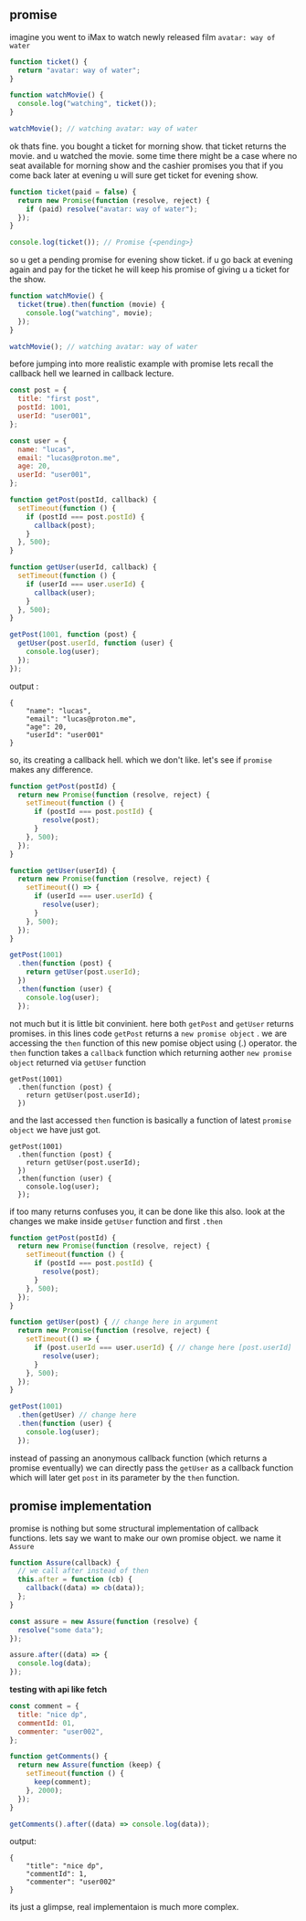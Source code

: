 ## promise
imagine you went to iMax to watch newly released film  `avatar: way of water` 

```js
function ticket() {
  return "avatar: way of water";
}

function watchMovie() {
  console.log("watching", ticket());
}

watchMovie(); // watching avatar: way of water
```

ok thats fine. you bought a ticket for morning show. that ticket returns the movie. and u watched the movie.
some time there might be a case where no seat available for morning show and the cashier promises you that if you come back later at evening u will sure get ticket for evening show.
```js
function ticket(paid = false) {
  return new Promise(function (resolve, reject) {
    if (paid) resolve("avatar: way of water");
  });
} 

console.log(ticket()); // Promise {<pending>}
```

so u get a pending promise for evening show ticket. if u go back at evening again and pay for the ticket he will keep his promise of giving u a ticket for the show.

```js
function watchMovie() {
  ticket(true).then(function (movie) {
    console.log("watching", movie);
  });
}

watchMovie(); // watching avatar: way of water
```

before jumping into more realistic example with promise lets recall the callback hell we learned in callback lecture.

```js
const post = {
  title: "first post",
  postId: 1001,
  userId: "user001",
};

const user = {
  name: "lucas",
  email: "lucas@proton.me",
  age: 20,
  userId: "user001",
};

function getPost(postId, callback) {
  setTimeout(function () {
    if (postId === post.postId) {
      callback(post);
    }
  }, 500);
}

function getUser(userId, callback) {
  setTimeout(function () {
    if (userId === user.userId) {
      callback(user);
    }
  }, 500);
}

getPost(1001, function (post) {
  getUser(post.userId, function (user) {
    console.log(user);
  });
});
```
output :
```
{
    "name": "lucas",
    "email": "lucas@proton.me",
    "age": 20,
    "userId": "user001"
}
```

so, its creating a callback hell. which we don't like. let's see if `promise` makes any difference.

```js
function getPost(postId) {
  return new Promise(function (resolve, reject) {
    setTimeout(function () {
      if (postId === post.postId) {
        resolve(post);
      }
    }, 500);
  });
}

function getUser(userId) {
  return new Promise(function (resolve, reject) {
    setTimeout(() => {
      if (userId === user.userId) {
        resolve(user);
      }
    }, 500);
  });
}

getPost(1001)
  .then(function (post) {
    return getUser(post.userId);
  })
  .then(function (user) {
    console.log(user);
  });
```

not much but it is little bit convinient. here both `getPost` and `getUser` returns promises. in this lines code `getPost` returns a `new promise object` . we are accessing the `then` function of this new pomise object using (.) operator. the `then` function takes a `callback` function which returning aother `new promise object` returned via `getUser` function
```
getPost(1001)
  .then(function (post) {
    return getUser(post.userId);
  })
```

and the last  accessed `then` function is basically a function of latest `promise object` we have just got. 
```
getPost(1001)
  .then(function (post) {
    return getUser(post.userId);
  })
  .then(function (user) {
    console.log(user);
  });
```

if too many returns confuses you, it can be done like this also. look at the changes we make inside `getUser` function and first `.then`

```js
function getPost(postId) {
  return new Promise(function (resolve, reject) {
    setTimeout(function () {
      if (postId === post.postId) {
        resolve(post);
      }
    }, 500);
  });
}

function getUser(post) { // change here in argument
  return new Promise(function (resolve, reject) {
    setTimeout(() => {
      if (post.userId === user.userId) { // change here [post.userId]
        resolve(user);
      }
    }, 500);
  });
}

getPost(1001)
  .then(getUser) // change here
  .then(function (user) {
    console.log(user);
  });
```
instead of passing an anonymous callback function (which returns a promise eventually) we can directly pass the `getUser` as a callback function which will later get `post` in its parameter by the `then` function.

## promise implementation
promise is nothing but some structural implementation of callback functions. lets say we want to make our own promise object. we name it `Assure`

```js
function Assure(callback) {
  // we call after instead of then
  this.after = function (cb) {
    callback((data) => cb(data));
  };
}

const assure = new Assure(function (resolve) {
  resolve("some data");
});

assure.after((data) => {
  console.log(data);
});
```

**testing with api like fetch**
```js
const comment = {
  title: "nice dp",
  commentId: 01,
  commenter: "user002",
};

function getComments() {
  return new Assure(function (keep) {
    setTimeout(function () {
      keep(comment);
    }, 2000);
  });
}

getComments().after((data) => console.log(data));
```
output:
```
{
    "title": "nice dp",
    "commentId": 1,
    "commenter": "user002"
}
```

its just a glimpse, real implementaion is much more complex.